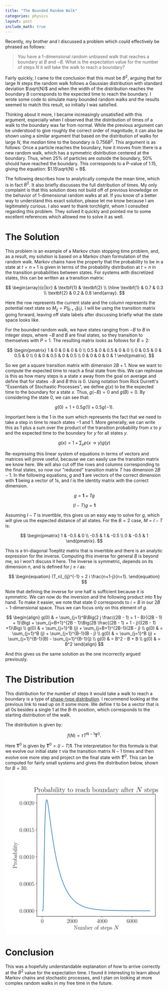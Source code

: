 ```yaml
---
title: "The Bounded Random Walk"
categories: physics
layout: post
include_math: true
---
```


Recently, my brother and I discussed a problem which could effectively be phrased as follows:

> You have a 1-dimensional random unbiased walk that reaches a boundary at $B$ and $-B$. What is the expectation value for the number of steps $N$ it will take the walk to reach a boundary?

Fairly quickly, I came to the conclusion that this must be $B^2$, arguing that for large $N$ steps the random walk follows a Gaussian distribution with standard deviation $\sqrt{N}$ and when the width of the distribution reaches the boundary $B$ corresponds to the expected time to reach the boundary. I wrote some code to simulate many bounded random walks and the results seemed to match this result, so initially I was satisfied.

Thinking about it more, I became increasingly unsatisfied with this argument, especially when I observed that the distribution of times of a walk to the boundary was far from normal. While the previous argument can be understood to give roughly the correct order of magnitude, it can also be shown using a similar argument that based on the distribution of walks for large $N$, the *median* time to the boundary is $0.756B^2$. This argument is as follows: Once a particle reaches the boundary, how it moves from there is a new random walk, which has a symmetric distribution centered at the boundary. Thus, when $25$% of particles are outside the boundary, $50$% should have reached the boundary. This corresponds to a P-value of $1.15$, giving the equation: $1.15\sqrt{N} = B$.

The following describes how to analytically compute the mean time, which is in fact $B^2$. It also briefly discusses the full distribution of times. My only complaint is that this solution does not build off of previous knowledge on the behavior of 1-dimensional random walks at all. If you know of a better way to understand this exact solution, please let me know because I am legitimately curious. I also want to thank torchlight, whom I consulted regarding this problem. They solved it quickly and pointed me to some excellent references which allowed me to solve it as well.

# The Solution

This problem is an example of a Markov chain stopping time problem, and, as a result, my solution is based on a Markov chain formulation of the random walk. Markov chains have the property that the probability to be in a state at $t=n+1$ is given in terms of the probability distribution at $t=n$ in the transition probabilities between states. For systems with discretized states, this can be written as a transition matrix:

$$
\begin{array}{c|lcr}
 & \textbf{1} & \textbf{2} \\
 \hline
 \textbf{1} & 0.7 & 0.3 \\
 \textbf{2} & 0.2 & 0.8
\end{array}.
$$

Here the row represents the current state and the column represents the potential next state so $M_{ij} = P(j_{t+1}\|i_{t})$. I will be using the transition matrix going forward, leaving off state labels after discussing briefly what the state space looks like.

For the bounded random walk, we have states ranging from $-B$ to $B$ in integer steps, where $-B$ and $B$ are final states, so they transition to themselves with $P=1$. The resulting matrix looks as follows for $B=2$:

$$
\begin{pmatrix}
1 & 0 & 0 & 0 & 0 \\
0.5 & 0 & 0.5 & 0 & 0 \\
0 & 0.5 & 0 & 0.5 & 0 \\
0 & 0 & 0.5 & 0 & 0.5 \\
0 & 0 & 0 & 0 & 1
\end{pmatrix}.
$$

So we get a square transition matrix with dimension $2B + 1$. Now we want to compute the expected time to reach a final state from this. We can rephrase is this as how many steps is a state $x$ away from the goal on average and define that for states $-B$ and $B$ this is 0. Using notation from Rick Durrett's "Essentials of Stochastic Processes", we define $g(x)$ to be the expected time to the boundary for a state $x$. Thus, $g(-B)=0$ and $g(B)=0$. By considering the state $0$, we can see that:

$$
\begin{equation}
g(0) = 1 + 0.5 g(1) + 0.5 g(-1).
\end{equation}
$$

Important here is the $1$ in the sum which represents the fact that we need to take a step in time to reach states $-1$ and $1$. More generally, we can write this as $1$ plus a sum over the product of the transition probability from $x$ to $y$ and the expected time to the boundary for $y$ for all states $y$.

$$
\begin{equation}
g(x) = 1 + \sum_y p(x \to y)g(y)
\end{equation}
$$

Re-expressing this linear system of equations in terms of vectors and matrices will prove useful, because we can easily use the transition matrix we know here. We will also cut off the rows and columns corresponding to the final states, so now our "reduced" transition matrix $T$ has dimension $2B - 1$. In the following equations, $g$ and $\textbf{1}$ are vectors of the correct dimension with $\textbf{1}$ being a vector of $1$s, and $I$ is the identity matrix with the correct dimension.

$$
\begin{equation}
g = \textbf{1} + Tg
\end{equation}
$$


$$
\begin{equation}
(I - T)g = \textbf{1}
\end{equation}
$$

Assuming $I - T$ is invertible, this gives us an easy way to solve for $g$, which will give us the expected distance of all states. For the $B=2$ case, $M=I-T$ is:

$$
\begin{pmatrix}
1 & -0.5 & 0 \\
-0.5 & 1 & -0.5 \\
0 & -0.5 & 1
\end{pmatrix}.
$$

This is a tri-diagonal Toeplitz matrix that is invertible and there is an analytic expression for the inverse. Computing this inverse for general $B$ is beyond me, so I won't discuss it here. The inverse is symmetric, depends on its dimension $n$, and is defined for $j \geq i$ as:

$$
\begin{equation}
(T_n)_{ij}^{-1} = 2 i \frac{n+1-j}{n+1}.
\end{equation}
$$

Note that defining the inverse for one half is sufficient because it is symmetric. We can now do the inversion and the following product into $\textbf{1}$ by hand. To make it easier, we note that state $0$ corresponds to $i=B$ in our $2B - 1$-dimensional space. Thus we can focus only on this element of $g$.

$$
\begin{align}
g(0) & = \sum_{j=1}^B\Big(2 j \frac{(2B - 1) + 1 - B}{(2B - 1) + 1}\Big) + \sum_{j=B+1}^{2B - 1}\Big(2B \frac{(2B - 1) + 1 - j}{(2B - 1) +1}\Big) \\
g(0) & = \sum_{j=1}^B (j) + \sum_{j=B+1}^{2B-1}(2B - j) \\
g(0) & = \sum_{j=1}^B (j) + \sum_{j=1}^{B-1}(B - j) \\
g(0) & = \sum_{j=1}^B (j) + \sum_{j=1}^{B-1}(B) - \sum_{j=1}^{B-1}(j) \\
g(0) & = B^2 - B + B \\
g(0) & = B^2
\end{align}
$$

And this gives us the same solution as the one incorrectly argued previously.

# The Distribution

This distribution for the number of steps it would take a walk to reach a boundary is a type of [phase-type distribution](https://en.wikipedia.org/wiki/Discrete_phase-type_distribution). I recommend looking at the previous link to read up on it some more. We define $\tau$ to be a vector that is all $0$s besides a single $1$ at the $B$-th position, which corresponds to the starting distribution of the walk.

The distribution is given by:

$$
\begin{equation}
f(N) = \tau T^{N - 1} \textbf{T}^0.
\end{equation}
$$

Here $\textbf{T}^0$ is given by $\textbf{T}^0 = (I - T)\textbf{1}$. The interpretation for this formula is that we evolve our initial state $\tau$ via the transition matrix $N - 1$ times and then evolve one more step and project on the final state with $\textbf{T}^0$.
This can be computed for fairly small systems and gives the distribution below, shown for $B=30$.

![Distribution](/assets/images/post/2019-bounded-random-walk/distribution.svg)

# Conclusion

This was a hopefully understandable explanation of how to arrive correctly at the $B^2$ value for the expectation time. I found it interesting to learn about Markov chains and stochastic processes, and I plan on looking at more complex random walks in my free time in the future.
